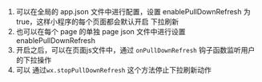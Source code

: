1. 可以在全局的 app.json 文件中进行配置，设置 enablePullDownRefresh 为 true，这样小程序的每个页面都会默认开启 下拉刷新
2. 也可以在每个 page 的单独 page json 文件中进行设置 enablePullDownRefresh
3. 开启之后，可以在页面js文件中，通过 `onPullDownRefresh` 钩子函数监听用户的下拉操作
4. 可以 通过`wx.stopPullDownRefresh` 这个方法停止下拉刷新动作

